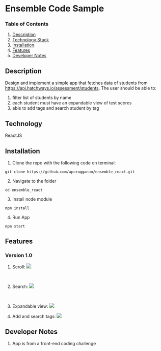 # Ensemble Code Sample
### Table of Contents
1. [Description](#description) 
2. [Technology Stack](#technology-stack)
3. [Installation](#installation)
4. [Features](#features)
5. [Developer Notes](#developer-notes)

## Description
Design and implement a simple app that fetches data of students from https://api.hatchways.io/assessment/students. The user should be able to:
1. filter list of students by name
2. each student must have an expandable view of test scores
3. able to add tags and search student by tag

## Technology
ReactJS 

## Installation
1. Clone the repo with the following code on terminal: 
```
git clone https://github.com/apurugganan/ensemble_react.git
```
2. Navigate to the folder
```
cd ensemble_react
```

3. Install node module
```
npm install
```

4. Run App
```
npm start
```

## Features
### Version 1.0
1. Scroll:
![](https://i.imgur.com/TDWh2AE.gif)
<br>

2. Search:
![](https://i.imgur.com/nNqTh1g.gif)
<br>

3. Expandable view:
![](https://i.imgur.com/FgjuYqg.gif)

4. Add and search tags:
![](https://i.imgur.com/k3VifrW.gif)

## Developer Notes
1. App is from a front-end coding challenge 